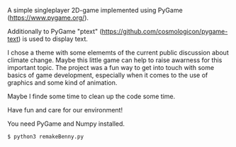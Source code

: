 A simple singleplayer 2D-game implemented using PyGame (https://www.pygame.org/).

Additionally to PyGame "ptext" (https://github.com/cosmologicon/pygame-text) is used to display text.

I chose a theme with some elememts of the current public discussion about climate change. Maybe this little game can help to 
raise awarness for this important topic.
The project was a fun way to get into touch with some basics of game development, especially when it comes to the use of
graphics and some kind of animation.

Maybe I finde some time to clean up the code some time.

Have fun and care for our environment!

You need PyGame and Numpy installed.

```
$ python3 remakeBenny.py
